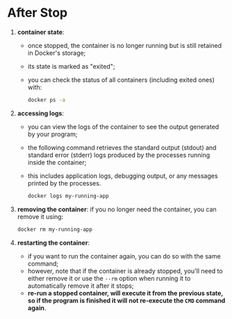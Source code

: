 # After Stop

1. **container state**: 
   - once stopped, the container is no longer running but is still retained in Docker's storage;
   - its state is marked as "exited";
   - you can check the status of all containers (including exited ones) with:

      ```bash
      docker ps -a
      ```

2. **accessing logs**: 
   - you can view the logs of the container to see the output generated by your program;
   - the following command retrieves the standard output (stdout) and standard error (stderr) logs produced by the processes running inside the container;
   - this includes application logs, debugging output, or any messages printed by the processes.

      ```bash
      docker logs my-running-app
      ```

3. **removing the container**: if you no longer need the container, you can remove it using:

   ```bash
   docker rm my-running-app
   ```

4. **restarting the container**: 
   - if you want to run the container again, you can do so with the same command;
   - however, note that if the container is already stopped, you'll need to either remove it or use the `--rm` option when running it to automatically remove it after it stops;
   - **re-run a stopped container, will execute it from the previous state, so if the program is finished it will not re-execute the `CMD` command again**.
